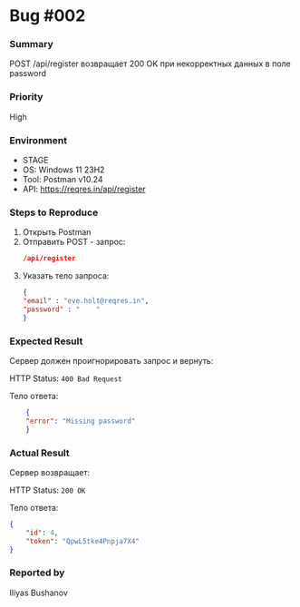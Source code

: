 # Bug #002
### Summary
POST /api/register возвращает 200 OK при некорректных данных в поле password

### Priority
High

### Environment
- STAGE
- OS: Windows 11 23H2
- Tool: Postman v10.24
- API: https://reqres.in/api/register

### Steps to Reproduce

1. Открыть Postman
2. Отправить POST - запрос: 
    ```json
    /api/register
    ```
3. Указать тело запроса:
    ```json
    {
    "email" : "eve.holt@reqres.in",
    "password" : "    "
    }
    ```


### Expected Result
Сервер должен проигнорировать запрос и вернуть:

HTTP Status: `400 Bad Request`

Тело ответа: 
```json
    {
    "error": "Missing password"
    }
 ```

### Actual Result
Сервер возвращает:

HTTP Status: `200 OK`

Тело ответа: 
```json
{
    "id": 4,
    "token": "QpwL5tke4Pnpja7X4"
}
```

### Reported by
Iliyas Bushanov